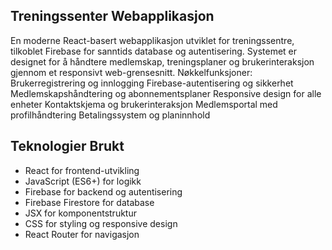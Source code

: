 ## Treningssenter Webapplikasjon

En moderne React-basert webapplikasjon utviklet for treningssentre, tilkoblet Firebase for sanntids database og autentisering. Systemet er designet for å håndtere medlemskap, treningsplaner og brukerinteraksjon gjennom et responsivt web-grensesnitt.
Nøkkelfunksjoner:
Brukerregistrering og innlogging
Firebase-autentisering og sikkerhet
Medlemskapshåndtering og abonnementsplaner
Responsive design for alle enheter
Kontaktskjema og brukerinteraksjon
Medlemsportal med profilhåndtering
Betalingssystem og planinnhold

## Teknologier Brukt

- React for frontend-utvikling
- JavaScript (ES6+) for logikk
- Firebase for backend og autentisering
- Firebase Firestore for database
- JSX for komponentstruktur
- CSS for styling og responsive design
- React Router for navigasjon
